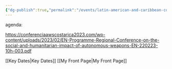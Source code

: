 ```yaml
---
{"dg-publish":true,"permalink":"/events/latin-american-and-caribbean-conference-on-the-social-and-humanitarian-impact-of-autonomous-weapons-second-day/","tags":["#event","#conference"]}
---
```


agenda:

https://conferenciaawscostarica2023.com/wp-content/uploads/2023/02/EN-Programme-Regional-Conference-on-the-social-and-humanitarian-impact-of-autonomous-weapons-EN-220223-10h-003.pdf

[[Key Dates\|Key Dates]]
[[My Front Page\|My Front Page]]
